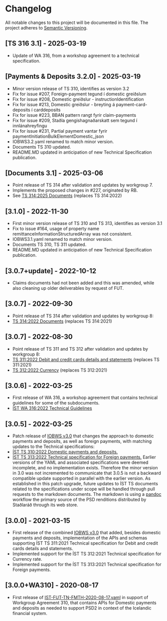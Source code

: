 # Changelog

All notable changes to this project will be documented in this file. The project adheres to [Semantic Versioning](https://semver.org/spec/v2.0.0.html).

## [TS 316 3.1] - 2025-03-19

- Update of WA 316, from a workshop agreement to a technical specification.

## [Payments & Deposits 3.2.0] - 2025-03-19

- Minor version release of TS 310, identifies as version 3.2
- Fix for issue #207, Foreign-payment tegund í domestic greiðslum
- Fix for issue #208, Domestic greiðslur - instructionIdentification 
- Fix for issue #213, Domestic greiðslur - breyting á payment-card-deposits í carddeposits
- Fix for issue #223, BBAN pattern rangt fyrir claim-payments 
- Fix for issue #209, Staðla gengishagnaðarskatt sem tegund í innlánahreyfingu
- Fix for issue #231, Partial payment vantar fyrir paymentInitiationBulkElementDomestic_json
- IOBWS3.2.yaml renamed to match minor version.
- Documents TS 310 updated.
- README.MD updated in anticipation of new Technical Specification publication. 

## [Documents 3.1] - 2025-03-06

- Point release of TS 314 after validation and updates by workgroup 7.
- Implements the proposed changes in #227, originated by RB.
- See [TS 314:2025 Documents](Deliverables/%C3%8DST-TS-314_2025%20Documents.pdf) (replaces TS 314:2022)

## [3.1.0] - 2022-11-30

- First minor version release of TS 310 and TS 313, identifies as version 3.1
- Fix to issue #164, usage of property name remittanceInformationStructuredArray was not consistent. 
- IOBWS3.1.yaml renamed to match minor version.
- Documents TS 310, TS 311 updated.
- README.MD updated in anticipation of new Technical Specification publication. 

## [3.0.7+update] - 2022-10-12

- Claims documents had not been added and this was amended, while also cleaning up older deliverables by request of FUT.
  
## [3.0.7] - 2022-09-30

- Point release of TS 314 after validation and updates by workgroup 8:
- [TS 314:2022 Documents](Deliverables/%C3%8DST-TS-314_2021%20Documents.pdf) (replaces TS 314:2021)
  
## [3.0.7] - 2022-08-30

- Point release of TS 311 and TS 312  after validation and updates by workgroup 8:
- [TS 311:2022 Debit and credit cards details and statements](Deliverables/ÍST-TS-311_2021%20Debit%20and%20credit%20cards%20details%20and%20statements.pdf) (replaces TS 311:2021) 
- [TS 312:2022 Currency](Deliverables/ÍST%20TS%20312_2022%20Currency%20Exchange%20Rates.pdf) (replaces TS 312:2021)
  
## [3.0.6] - 2022-03-25

- First release of WA 316, a workshop agreement that contains technical guidelines for some of the subdocuments.
- [ÍST WA 316:2022 Technical Guidelines](Deliverables/ÍST%20WA%20316_2022%20IOBWS%203.0%20Technical%20Guidelines.pdf)

## [3.0.5] - 2022-03-25

- Patch release of [IOBWS v3.0](Deliverables/IOBWS3.0.yaml) that changes the approach to domestic payments and deposits, as well as foreign payments, with matching updates to the Technical specifications:
- [ÍST TS 310:2022 Domestic payments and deposits.](Deliverables/%C3%8DST%20TS%20310_2022%20Domestic%20payments%20and%20deposits.pdf)
- [ÍST TS 313:2022 Technical specification for Foreign payments.](Deliverables/ÍST%20TS%20313_2022%20Foreign%20payments.pdf)
Earlier versions of the YAML and associated specifications were deemed incomplete, and no implementation exists. Therefore the minor version in 3.0 was not incremented to communicate that 3.0.5 is not a backward compatible update supported in parallel with the earlier version. As established in this patch upgrade, future updates to ÍST TS documents related to the specifications under scope will be handled through pull requests to the markdown documents. The markdown is using a [pandoc](https://pandoc.org/) workflow the primary source of the PSD renditions distributed by Staðlaráð through its web store.

## [3.0.0] - 2021-03-15

- First release of the combined [IOBWS v3.0](./Deliverables/IOBWS3.0.yaml) that added, besides domestic payments and deposits, implementation of the APIs and schemas supporting ÍST TS 311:2021 Technical specification for Debit and credit cards details and statements.
- Implemented support for the ÍST TS 312:2021 Technical specification for Currency rate.
- Implemented support for the ÍST TS 313:2021 Technical specification for Foreign payments.

## [3.0.0+WA310] - 2020-08-17

- First release of [IST-FUT-TN-FMTH-2020-08-17.yaml](./Afurðir/IST-FUT-TN-FMTH-2020-08-17.yaml) in support of Workgroup Agreement 310, that contains APIs for Domestic payments
and deposits as needed to support PSD2 in context of the Icelandic financial system.
